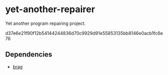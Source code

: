 # yet-another-repairer
Yet another program repairing project.

d37e6e21f90f12b54144244836d70c9929d91e55853135bb8146e0acb1fc6e76

## Dependencies
- [brag](https://docs.racket-lang.org/brag)

